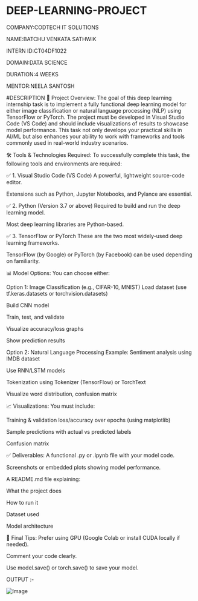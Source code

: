 # DEEP-LEARNING-PROJECT

COMPANY:CODTECH IT SOLUTIONS

NAME:BATCHU VENKATA SATHWIK

INTERN ID:CT04DF1022

DOMAIN:DATA SCIENCE

DURATION:4 WEEKS

MENTOR:NEELA SANTOSH

#DESCRIPTION
📌 Project Overview:
The goal of this deep learning internship task is to implement a fully functional deep learning model for either image classification or natural language processing (NLP) using TensorFlow or PyTorch. The project must be developed in Visual Studio Code (VS Code) and should include visualizations of results to showcase model performance. This task not only develops your practical skills in AI/ML but also enhances your ability to work with frameworks and tools commonly used in real-world industry scenarios.

🛠️ Tools & Technologies Required:
To successfully complete this task, the following tools and environments are required:

✅ 1. Visual Studio Code (VS Code)
A powerful, lightweight source-code editor.

Extensions such as Python, Jupyter Notebooks, and Pylance are essential.

✅ 2. Python (Version 3.7 or above)
Required to build and run the deep learning model.

Most deep learning libraries are Python-based.

✅ 3. TensorFlow or PyTorch
These are the two most widely-used deep learning frameworks.

TensorFlow (by Google) or PyTorch (by Facebook) can be used depending on familiarity.

📊 Model Options:
You can choose either:

Option 1: Image Classification (e.g., CIFAR-10, MNIST)
Load dataset (use tf.keras.datasets or torchvision.datasets)

Build CNN model

Train, test, and validate

Visualize accuracy/loss graphs

Show prediction results

Option 2: Natural Language Processing
Example: Sentiment analysis using IMDB dataset

Use RNN/LSTM models

Tokenization using Tokenizer (TensorFlow) or TorchText

Visualize word distribution, confusion matrix

📈 Visualizations:
You must include:

Training & validation loss/accuracy over epochs (using matplotlib)

Sample predictions with actual vs predicted labels

Confusion matrix

✅ Deliverables:
A functional .py or .ipynb file with your model code.

Screenshots or embedded plots showing model performance.

A README.md file explaining:

What the project does

How to run it

Dataset used

Model architecture

📝 Final Tips:
Prefer using GPU (Google Colab or install CUDA locally if needed).

Comment your code clearly.

Use model.save() or torch.save() to save your model.



OUTPUT :-

![Image](https://github.com/user-attachments/assets/449797ee-e151-4133-9743-7ae44f5dfaee)

